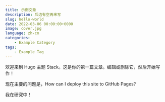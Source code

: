 ```yaml
---
title: 示例文章 
description: 后边有空再来写
slug: hello-world
date: 2022-03-06 00:00:00+0000
image: cover.jpg
language: zh-cn
categories:
    - Example Category
tags:
    - Example Tag
---
```


欢迎来到 Hugo 主题 Stack。这是你的第一篇文章。编辑或删除它，然后开始写作！

现在主要的问题是，How can I deploy this site to GitHub Pages?

我在研究中！
